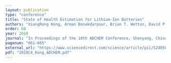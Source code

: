 ```yaml
---
layout: publication
type: "conference"
title: "State of Health Estimation for Lithium-Ion Batteries"
authors: "XiangRong Kong, Arman Bonakdarpour, Brian T. Wetton, David P. Wilkinson, and R. Bhushan Gopaluni"
order: 68
year: 2018
journal: "In Proceedings of the 10th ADCHEM Conference, Shenyang, China"
pagenum: "661-665"
external_url: "https://www.sciencedirect.com/science/article/pii/S2405896318320329"
pdf: "2018C4_Kong_ADCHEM.pdf"
---
```

